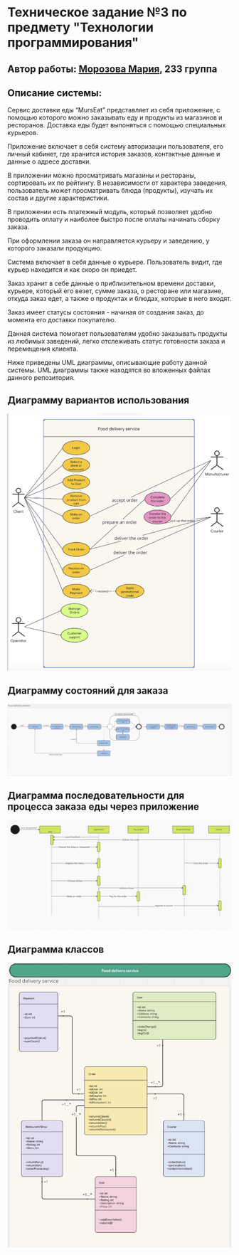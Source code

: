 # Техническое задание №3 по предмету "Технологии программирования"

## Автор работы: [Морозова Мария](https://web.telegram.org/k/#@morozmarusik), 233 группа

## Описание системы:
Сервис доставки еды “MursEat” представляет из себя приложение, с помощью которого можно заказывать еду и продукты из магазинов и ресторанов. Доставка еды будет выпоняться с помощью специальных курьеров.

Приложение включает в себя систему авторизации пользователя, его личный кабинет, где хранится история заказов, контактные данные и данные о адресе доставки. 

В приложении можно просматривать магазины и рестораны, сортировать их по рейтингу. В независимости от характера заведения, пользователь может просматривать блюда (продукты), изучать их состав и другие характеристики.

В приложении есть платежный модуль, который позволяет удобно проводить оплату и наиболее быстро после оплаты начинать сборку заказа. 

При оформлении заказа он направляется курьеру и заведению, у которого заказали продукцию. 

Система включает в себя данные о курьере. Пользователь видит, где курьер находится и как скоро он приедет.

Заказ хранит в себе данные о приблизительном времени доставки, курьере, который его везет, сумме заказа, о ресторане или магазине, откуда заказ едет, а также о продуктах и блюдах, которые в него входят.

Заказ имеет статусы состояния - начиная от создания заказ, до момента его доставки покупателю. 

Данная система помогает пользователям удобно заказывать продукты из любимых заведений, легко отслеживать статус готовности заказа и перемещения клиента.

Ниже приведены UML диаграммы, описывающие работу данной системы. UML диаграммы также находятся во вложенных файлах данного репозитория.


## Диаграмму вариантов использования
![Picture](https://github.com/Mary-Cat-77/tp3/blob/main/Diagram1.png)

## Диаграмму состояний для заказа
![Picture](https://github.com/Mary-Cat-77/tp3/blob/main/Diagram2.png)


## Диаграмма последовательности для процесса заказа еды через приложение
![Picture](https://github.com/Mary-Cat-77/tp3/blob/main/Diagram3.png)


## Диаграмма классов
![Picture](https://github.com/Mary-Cat-77/tp3/blob/main/Diagram5.png)
